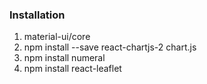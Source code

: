 ### Installation
1. material-ui/core
2. npm install --save react-chartjs-2 chart.js
3. npm install numeral
4. npm install react-leaflet